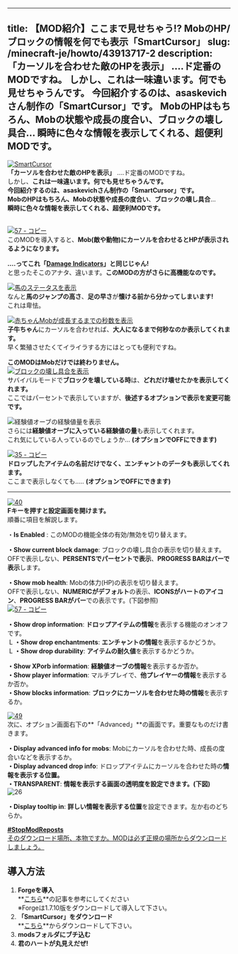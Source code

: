
---
title: 【MOD紹介】ここまで見せちゃう!? MobのHP/ブロックの情報を何でも表示「SmartCursor」
slug: /minecraft-je/howto/43913717-2
description: 「カーソルを合わせた敵のHPを表示」 ….ド定番のMODですね。
 しかし、これは一味違います。何でも見せちゃうんです。
 今回紹介するのは、asaskevichさん制作の「SmartCursor」です。
 MobのHPはもちろん、Mobの状態や成長の度合い、ブロックの壊し具合…
 瞬時に色々な情報を表示してくれる、超便利MODです。
---

[![SmartCursor](https://cdn-ak.f.st-hatena.com/images/fotolife/s/sasigume/20210208/20210208144820.png)](#7/b/7bc86de1.png "SmartCursor")  
**「カーソルを合わせた敵のHPを表示」** ….ド定番のMODですね。  
しかし、**これは一味違います。**何でも見せちゃうんです。  
今回紹介するのは、asaskevichさん制作の**「SmartCursor」**です。  
**MobのHP**はもちろん、**Mobの状態**や**成長の度合い**、**ブロックの壊し具合**…   
**瞬時に色々な情報を表示してくれる、超便利MODです。**

   
[![57 - コピー](https://cdn-ak.f.st-hatena.com/images/fotolife/s/sasigume/20210208/20210208131716.png)](#2/1/2130f564.png "57 - コピー")  
このMODを導入すると、**Mob(敵や動物)にカーソルを合わせるとHPが表示されるようになります。**

**….ってこれ「[Damage Indicators](http://www.minecraftforum.net/forums/mapping-and-modding/minecraft-mods/1286538-hit-splat-damage-indicators-v3-3-2-rpg-ui-and)」と同じじゃん!**  
と思ったそこのアナタ、違います。**このMODの方がさらに高機能なのです。**

[![馬のステータスを表示](https://cdn-ak.f.st-hatena.com/images/fotolife/s/sasigume/20210208/20210208180240.png)](#f/9/f9d79a50.png "17 - コピー")  
なんと**馬のジャンプの高さ**、**足の早さ**が**懐ける前から分かってしまいます!**  
これは卑怯。

[![赤ちゃんMobが成長するまでの秒数を表示](https://cdn-ak.f.st-hatena.com/images/fotolife/s/sasigume/20210208/20210208134539.png)](#4/3/430f6cd5.png "26 - コピー")  
**子牛ちゃん**にカーソルを合わせれば、**大人になるまで何秒なのか表示してくれます。**  
早く繁殖させたくてイライラする方にはとっても便利ですね。

**このMODはMobだけでは終わりません。**  
[![ブロックの壊し具合を表示](https://cdn-ak.f.st-hatena.com/images/fotolife/s/sasigume/20210208/20210208133947.png)](#3/d/3d88e712.png "02 - コピー")  
サバイバルモードで**ブロックを壊している時**は、**どれだけ壊せたかを表示してくれます。**  
ここではパーセントで表示していますが、**後述するオプションで表示を変更可能です。**

![経験値オーブの経験値量を表示](https://www.napoan.com/wp-content/uploads/imgs/3/7/37256a65.png)  
さらには**経験値オーブに入っている経験値の量**も表示してくれます。  
これ気にしている人っているのでしょうか… **(オプションでOFFにできます)**

[![35 - コピー](https://cdn-ak.f.st-hatena.com/images/fotolife/s/sasigume/20210208/20210208160209.png)](#c/2/c2ba88e3.png "35 - コピー")  
**ドロップしたアイテムの名前だけでなく、エンチャントのデータも表示してくれます。**  
ここまで表示しなくても….. **(オプションでOFFにできます)**

---

[![40](https://cdn-ak.f.st-hatena.com/images/fotolife/s/sasigume/20210208/20210208145817.png)](#8/4/842752bc.png "40")  
**Fキーを押すと設定画面を開けます。**  
順番に項目を解説します。

・**Is Enabled** : このMODの機能全体の有効/無効を切り替えます。

**・Show current block damage**: ブロックの壊し具合の表示を切り替えます。  
OFFで表示しない、**PERSENTSでパーセントで表示**、**PROGRESS BARはバーで表示**します。

**・Show mob health**: Mobの体力(HP)の表示を切り替えます。  
OFFで表示しない、**NUMERICがデフォルト**の表示、**ICONSがハートのアイコン**、**PROGRESS BARがバー**での表示です。(下図参照)  
[![57 - コピー](https://cdn-ak.f.st-hatena.com/images/fotolife/s/sasigume/20210208/20210208124946.png)](#0/5/05d7d0d0.png "57 - コピー")

**・Show drop information**: **ドロップアイテムの情報**を表示する機能のオンオフです。  
 L **・Show drop enchantments**: **エンチャントの情報**を表示するかどうか。  
 L **・Show drop durability**: **アイテムの耐久値**を表示するかどうか。

**・Show XPorb information**: **経験値オーブの情報**を表示するか否か。  
**・Show player information**: マルチプレイで、**他プレイヤーの情報**を表示するか否か。  
**・Show blocks information**: **ブロックにカーソルを合わせた時の情報**を表示するか。

[![49](https://cdn-ak.f.st-hatena.com/images/fotolife/s/sasigume/20210208/20210208124547.png)](#0/1/01335d87.png "49")  
次に、オプション画面右下の**「Advanced」**の画面です。重要なものだけ書きます。

**・Display advanced info for mobs**: Mobにカーソルを合わせた時、成長の度合いなどを表示するか。  
**・Display advanced drop info**: ドロップアイテムにカーソルを合わせた時の**情報を表示する位置。**  
**・TRANSPARENT**: **情報を表示する画面の透明度を設定できます。(下図)**  
![26](https://cdn-ak.f.st-hatena.com/images/fotolife/s/sasigume/20210208/20210208154258.png)

**・Display tooltip in**: **詳しい情報を表示する位置**を設定できます。左か右のどちらか。

[**#StopModReposts**  
そのダウンロード場所、本物ですか。MODは必ず正規の場所からダウンロードしましょう。](https://www.napoan.com/stop-mod-reposts/)

## 導入方法 

1.  **Forgeを導入**  
    **[こちら](/new-way-to-install-mod/#forge-inst)**の記事を参考にしてください  
    ※Forgeは1.7.10版をダウンロードして導入して下さい。
2.  **「SmartCursor」をダウンロード**  
    **[こちら](http://www.minecraftforum.net/forums/mapping-and-modding/minecraft-mods/2167671-smartcursor-good-replacement-for-wawla-with-api "「SmartCursor」のダウンロード")**からダウンロードして下さい。
3.  **modsフォルダにブチ込む** 
4.  **君のハートが丸見えだぜ!**
